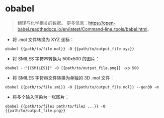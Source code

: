 # obabel

> 翻译与化学相关的数据。
> 更多信息：<https://open-babel.readthedocs.io/en/latest/Command-line_tools/babel.html>。

- 将 .mol 文件转换为 XYZ 坐标：

`obabel {{path/to/file.mol}} -O {{path/to/output_file.xyz}}`

- 将 SMILES 字符串转换为 500x500 的图片：

`obabel -:"{{SMILES}}" -O {{path/to/output_file.png}} -xp 500`

- 将 SMILES 字符串文件转换为单独的 3D .mol 文件：

`obabel {{path/to/file.smi}} -O {{path/to/output_file.mol}} --gen3D -m`

- 将多个输入渲染为一张图片：

`obabel {{path/to/file1 path/to/file2 ...}} -O {{path/to/output_file.png}}`